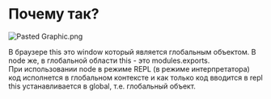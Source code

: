 
# Почему так?

![Pasted Graphic.png](..%2F..%2F..%2F..%2FLibrary%2FGroup%20Containers%2Fgroup.com.apple.notes%2FAccounts%2FEFF2E33F-4848-4E90-90E4-62E777F67B97%2FMedia%2F4885395F-DD63-4C06-9BC5-6DA6F357118B%2FPasted%20Graphic.png)

В браузере this это window который является глобальным объектом. В node же, в глобальной области this - это modules.exports.  
При использовании node в режиме REPL (в режиме интерпретатора) код исполнется в глобальном контексте и как только код вводится в repl this устанавливается в global, т.е. глобальный объект.